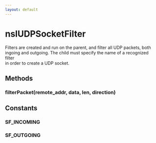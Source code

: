 ```yaml
---
layout: default
---
```


# nsIUDPSocketFilter #
  
Filters are created and run on the parent, and filter all UDP packets, both  
ingoing and outgoing. The child must specify the name of a recognized filter  
in order to create a UDP socket.  
  

## Methods ##

### filterPacket(remote_addr, data, len, direction) ###

## Constants ##

### SF_INCOMING ###

### SF_OUTGOING ###
